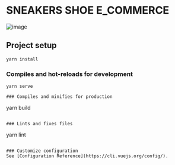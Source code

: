 # SNEAKERS SHOE E_COMMERCE


![image](https://user-images.githubusercontent.com/33994452/143690228-ce5093e2-281a-426c-a441-4a2bb0802478.png)
## Project setup
```
yarn install
```

### Compiles and hot-reloads for development
```
yarn serve

### Compiles and minifies for production
```
yarn build
```

### Lints and fixes files
```
yarn lint
```

### Customize configuration
See [Configuration Reference](https://cli.vuejs.org/config/).
